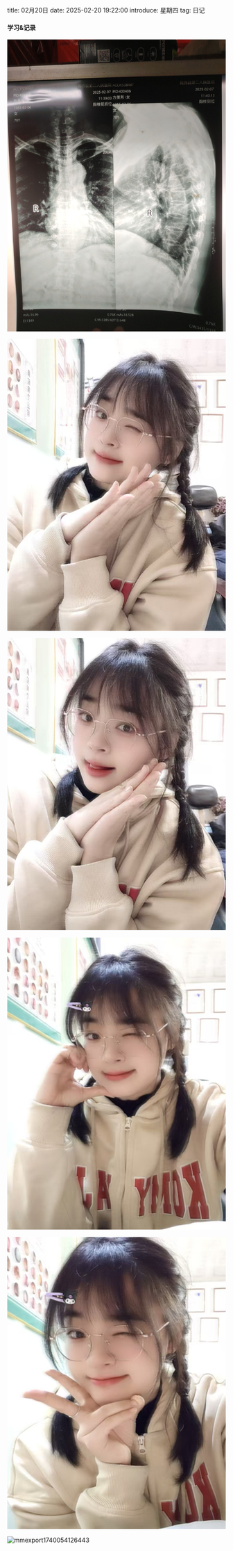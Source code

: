 title: 02月20日
date: 2025-02-20 19:22:00
introduce: 星期四
tag: 日记

#### 学习&记录
![mmexport1740021129842](/static/img/2025/02/20/mmexport1740021129842.jpg)

![mmexport1740053998057](/static/img/2025/02/20/mmexport1740053998057.jpg)

![mmexport1740053999301](/static/img/2025/02/20/mmexport1740053999301.jpg)

![mmexport1740054001253](/static/img/2025/02/20/mmexport1740054001253.jpg)

![mmexport1740054002347](/static/img/2025/02/20/mmexport1740054002347.jpg)

![mmexport1740054126443](/static/img/2025/02/20/mmexport1740054126443.jpg)

